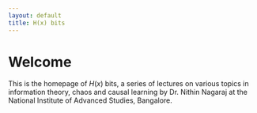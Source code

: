 ```yaml
---
layout: default
title: H(x) bits
---
```

# Welcome
This is the homepage of $H(x)$ bits, a series of lectures on various topics in information theory, chaos and causal learning by Dr. Nithin Nagaraj at the National Institute of Advanced Studies, Bangalore.
